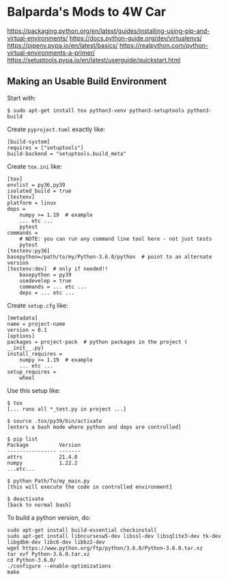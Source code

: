 # Balparda's Mods to 4W Car

https://packaging.python.org/en/latest/guides/installing-using-pip-and-virtual-environments/
https://docs.python-guide.org/dev/virtualenvs/
https://pipenv.pypa.io/en/latest/basics/
https://realpython.com/python-virtual-environments-a-primer/
https://setuptools.pypa.io/en/latest/userguide/quickstart.html

## Making an Usable Build Environment

Start with:

```
$ sudo apt-get install tox python3-venv python3-setuptools python3-build
```

Create `pyproject.toml` exactly like:

```
[build-system]
requires = ["setuptools"]
build-backend = "setuptools.build_meta"
```

Create `tox.ini` like:

```
[tox]
envlist = py36,py39
isolated_build = true
[testenv]
platform = linux
deps =
    numpy >= 1.19  # example
    ... etc ...
    pytest
commands =
    # NOTE: you can run any command line tool here - not just tests
    pytest
[testenv:py36]
basepython=/path/to/my/Python-3.6.0/python  # point to an alternate version
[testenv:dev]  # only if needed!!
    basepython = py39
    usedevelop = true
    commands = ... etc ...
    deps = ... etc ...
```

Create `setup.cfg` like:

```
[metadata]
name = project-name
version = 0.1
[options]
packages = project-pack  # python packages in the project ( __init__.py)
install_requires =
    numpy >= 1.19  # example
    ... etc ...
setup_requires =
    wheel
```

Use this setup like:

```
$ tox
[... runs all *_test.py in project ...]

$ source .tox/py39/bin/activate
[enters a bash mode where python and deps are controlled]

$ pip list
Package          Version
---------------- -------
attrs            21.4.0
numpy            1.22.2
...etc...

$ python Path/To/my_main.py
[this will execute the code in controlled environment]

$ deactivate
[back to normal bash]
```

To build a python version, do:

```
sudo apt-get install build-essential checkinstall
sudo apt-get install libncursesw5-dev libssl-dev libsqlite3-dev tk-dev libgdbm-dev libc6-dev libbz2-dev
wget https://www.python.org/ftp/python/3.6.0/Python-3.6.0.tar.xz
tar xvf Python-3.6.0.tar.xz
cd Python-3.6.0/
./configure --enable-optimizations
make
```
